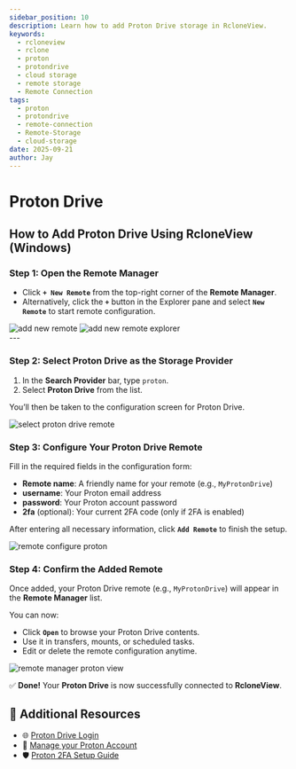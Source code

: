 ```yaml
---
sidebar_position: 10
description: Learn how to add Proton Drive storage in RcloneView.
keywords:
  - rcloneview
  - rclone
  - proton
  - protondrive
  - cloud storage
  - remote storage
  - Remote Connection
tags:
  - proton
  - protondrive
  - remote-connection
  - Remote-Storage
  - cloud-storage
date: 2025-09-21
author: Jay
---
```


# Proton Drive

## How to Add Proton Drive Using RcloneView (Windows)

### Step 1: Open the Remote Manager

- Click **`+ New Remote`** from the top-right corner of the **Remote Manager**.
- Alternatively, click the **`+`** button in the Explorer pane and select **`New Remote`** to start remote configuration.

<div class="img-grid-2">
<img src="/support/images/en/howto/remote-storage-connection-settings/add-new-remote.png" alt="add new remote" class="img-medium img-center" />
<img src="/support/images/en/howto/remote-storage-connection-settings/add-new-remote-explorer.png" alt="add new remote explorer" class="img-medium img-center" />
</div>
---

### Step 2: Select Proton Drive as the Storage Provider

1. In the **Search Provider** bar, type `proton`.
2. Select **Proton Drive** from the list.

You’ll then be taken to the configuration screen for Proton Drive.

<img src="/support/images/en/howto/remote-storage-connection-settings/select-proton-drive-remote.png" alt="select proton drive remote" class="img-medium img-center" />

### Step 3: Configure Your Proton Drive Remote

Fill in the required fields in the configuration form:

- **Remote name**: A friendly name for your remote (e.g., `MyProtonDrive`)
- **username**: Your Proton email address
- **password**: Your Proton account password
- **2fa** (optional): Your current 2FA code (only if 2FA is enabled)

After entering all necessary information, click **`Add Remote`** to finish the setup.

<img src="/support/images/en/howto/remote-storage-connection-settings/remote-configure-proton.png" alt="remote configure proton" class="img-medium img-center" />

### Step 4: Confirm the Added Remote

Once added, your Proton Drive remote (e.g., `MyProtonDrive`) will appear in the **Remote Manager** list.

You can now:
- Click **`Open`** to browse your Proton Drive contents.
- Use it in transfers, mounts, or scheduled tasks.
- Edit or delete the remote configuration anytime.

<img src="/support/images/en/howto/remote-storage-connection-settings/remote-manager-proton-view.png" alt="remote manager proton view" class="img-medium img-center" />


✅ **Done!** Your **Proton Drive** is now successfully connected to **RcloneView**.


## 🔗 Additional Resources

- 🌐 [Proton Drive Login](https://drive.proton.me/)
- 🔐 [Manage your Proton Account](https://account.proton.me/)
- 🛡️ [Proton 2FA Setup Guide](https://proton.me/support/two-factor-authentication)